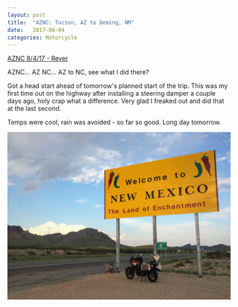 ```yaml
---
layout: post
title:  "AZNC: Tucson, AZ to Deming, NM"
date:   2017-08-04
categories: Motorcycle
---
```


[AZNC 8/4/17 - Rever](https://a.rever.co/embed/rides/602782)

AZNC... AZ NC... AZ to NC, see what I did there?

Got a head start ahead of tomorrow's planned start of the trip. This was my first time out on the highway after installing a steering damper a couple days ago, holy crap what a difference. Very glad I freaked out and did that at the last second.

Temps were cool, rain was avoided - so far so good. Long day tomorrow.

![](/assets/img/2017-08-04-aznc-tucson-deming/IMG_4740.JPG)

